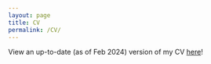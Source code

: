 ```yaml
---
layout: page
title: CV
permalink: /CV/ 
---
```


View an up-to-date (as of Feb 2024) version of my CV [here](https://caltech.box.com/s/5rqepo67xil6qi3tewe7wn4pnxef4upa)!
